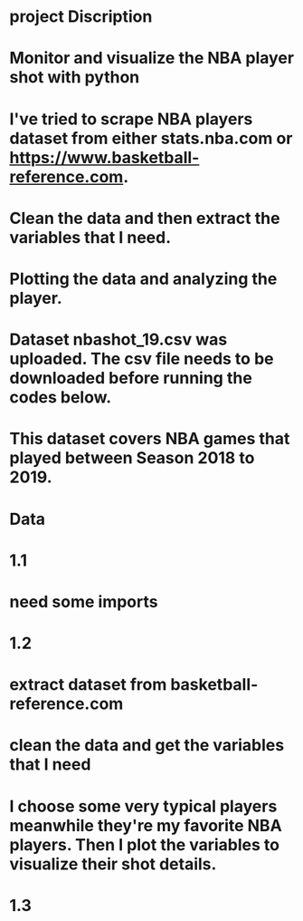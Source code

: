 # project Discription
# Monitor and visualize the NBA player shot with python
# I've tried to scrape NBA players dataset from either stats.nba.com or https://www.basketball-reference.com.
# Clean the data and then extract the variables that I need.
# Plotting the data and analyzing the player.

# Dataset nbashot_19.csv was uploaded. The csv file needs to be downloaded before running the codes below.
# This dataset covers NBA games that played between Season 2018 to 2019.
# Data
# 1.1
# need some imports

# 1.2
# extract dataset from basketball-reference.com
# clean the data and get the variables that I need
# I choose some very typical players meanwhile they're my favorite NBA players. Then I plot the variables to visualize their shot details.

# 1.3
# 
# 
